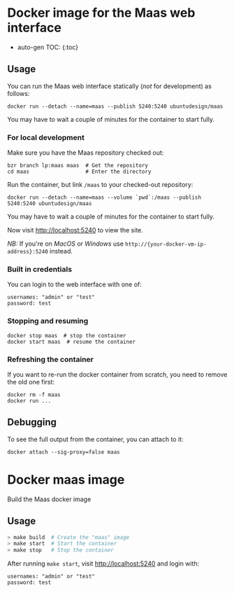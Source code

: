 Docker image for the Maas web interface
===

* auto-gen TOC:
{:toc}

Usage
---

You can run the Maas web interface statically (*not* for development) as follows:

    docker run --detach --name=maas --publish 5240:5240 ubuntudesign/maas

You may have to wait a couple of minutes for the container to start fully.

### For local development

Make sure you have the Maas repository checked out:

    bzr branch lp:maas maas  # Get the repository
    cd maas                  # Enter the directory

Run the container, but link `/maas` to your checked-out repository:

    docker run --detach --name=maas --volume `pwd`:/maas --publish 5240:5240 ubuntudesign/maas

You may have to wait a couple of minutes for the container to start fully.
    
Now visit <http://localhost:5240> to view the site.

*NB:* If you're on *MacOS* or *Windows* use `http://{your-docker-vm-ip-address}:5240` instead.

### Built in credentials

You can login to the web interface with one of:

    usernames: "admin" or "test"
    password: test

### Stopping and resuming

    docker stop maas  # stop the container
    docker start maas  # resume the container

### Refreshing the container

If you want to re-run the docker container from scratch, you need to remove the old one first:

    docker rm -f maas
    docker run ...

Debugging
---

To see the full output from the container, you can attach to it:

    docker attach --sig-proxy=false maas


Docker maas image
===

Build the Maas docker image

Usage
---

``` bash
> make build  # Create the "maas" image
> make start  # Start the container
> make stop   # Stop the container
```

After running `make start`, visit <http://localhost:5240> and login with:

```
usernames: "admin" or "test"
password: test
```
